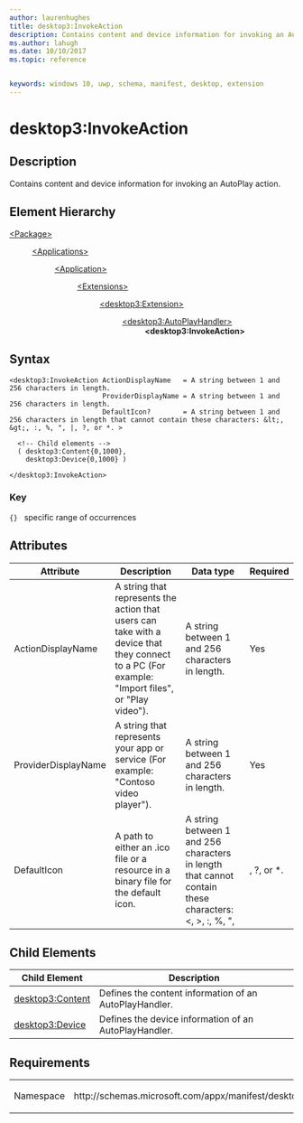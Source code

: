 ```yaml
---
author: laurenhughes
title: desktop3:InvokeAction
description: Contains content and device information for invoking an AutoPlay action.
ms.author: lahugh
ms.date: 10/10/2017
ms.topic: reference


keywords: windows 10, uwp, schema, manifest, desktop, extension 
---
```


# desktop3:InvokeAction

## Description
Contains content and device information for invoking an AutoPlay action.

## Element Hierarchy
<dl>
<dt><a href="element-package.md">&lt;Package&gt;</a></dt>
<dd>
<dl>
<dt><a href="element-applications.md">&lt;Applications&gt;</a></dt>
<dd>
<dl>
<dt><a href="element-application.md">&lt;Application&gt;</a></dt>
<dd>
<dl>
<dt><a href="element-1-extensions.md">&lt;Extensions&gt;</a></dt>
<dd>
<dl>
<dt><a href="element-desktop3-extension.md">&lt;desktop3:Extension&gt;</a></dt>
<dd>
<dl>
<dt><a href="element-desktop3-AutoPlayHandler.md">&lt;desktop3:AutoPlayHandler&gt;</a></dt>
<dd><b>&lt;desktop3:InvokeAction&gt;</b></dd>
</dl>
</dd>
</dl>
</dd>
</dl>
</dd>
</dl>
</dd>
</dl>
</dd>
</dl>


## Syntax
```syntax
<desktop3:InvokeAction ActionDisplayName   = A string between 1 and 256 characters in length.
                       ProviderDisplayName = A string between 1 and 256 characters in length.
                       DefaultIcon?        = A string between 1 and 256 characters in length that cannot contain these characters: &lt;, &gt;, :, %, ", |, ?, or *. >

  <!-- Child elements -->
  ( desktop3:Content{0,1000},
    desktop3:Device{0,1000} )

</desktop3:InvokeAction>
```

### Key
`{}`   specific range of occurrences

## Attributes
| Attribute | Description | Data type | Required |
|-----------|-------------|-----------|----------|
| ActionDisplayName | A string that represents the action that users can take with a device that they connect to a PC (For example: "Import files", or "Play video"). | A string between 1 and 256 characters in length. | Yes |
| ProviderDisplayName | A string that represents your app or service (For example: "Contoso video player"). | A string between 1 and 256 characters in length. | Yes |
| DefaultIcon | A path to either an .ico file or a resource in a binary file for the default icon.  | A string between 1 and 256 characters in length that cannot contain these characters: &lt;, &gt;, :, %, ", |, ?, or *. | No |



## Child Elements

| Child Element | Description |
|---------------|-------------|
| [desktop3:Content](element-desktop3-content.md) | Defines the content information of an AutoPlayHandler. |  
| [desktop3:Device](element-desktop3-device.md) | Defines the device information of an AutoPlayHandler. | 

## Requirements

<table>
<colgroup>
<col width="50%" />
<col width="50%" />
</colgroup>
<tbody>
<tr class="odd">
<td><p>Namespace</p></td>
<td><p>http://schemas.microsoft.com/appx/manifest/desktop/windows10/3</p></td>
</tr>
</tbody>
</table>